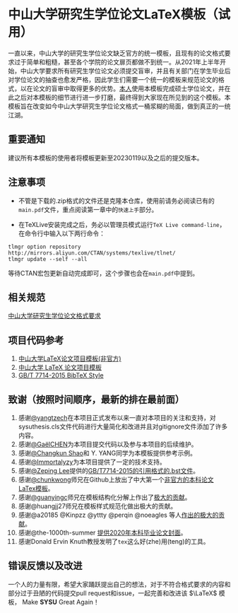 # 中山大学研究生学位论文LaTeX模板（试用）
一直以来，中山大学的研究生学位论文缺乏官方的统一模板，且现有的论文格式要求过于简单和粗糙，甚至各个学院的论文扉页都做不到统一。从2021年上半年开始，中山大学要求所有研究生学位论文必须提交盲审，并且有关部门在学生毕业后对学位论文的抽查也愈发严格，因此学生们需要一个统一的模板来规范论文的格式，以在论文的盲审中取得更多的优势。[本人](https://github.com/1FCENdoge)使用本模板完成硕士学位论文，并在此之后对本模板的细节进行进一步打磨，最终得到大家现在所见到的这个模板。本模板旨在改变如今中山大学研究生学位论文格式一桶浆糊的局面，做到真正的一统江湖。

## 重要通知
建议所有本模板的使用者将模板更新至20230119以及之后的提交版本。

## 注意事项
* 不管是下载的.zip格式的文件还是克隆本仓库，使用前请务必阅读已有的`main.pdf`文件，重点阅读第一章中的`快速上手`部分。

* 在TeXLive安装完成之后，务必以管理员模式运行`TeX Live command-line`，在命令行中输入以下两行命令：
```
tlmgr option repository http://mirrors.aliyun.com/CTAN/systems/texlive/tlnet/
tlmgr update --self --all
```
等待CTAN宏包更新自动完成即可，这个步骤也会在`main.pdf`中提到。

## 相关规范
[中山大学研究生学位论文格式要求](http://graduate.sysu.edu.cn/rules)

## 项目代码参考
1. [中山大学LaTeX论文项目模板(非官方)](https://gitlab.com/sysu-gitlab/latex-group/thesis/-/tree/dev)
1. [中山大学 LaTeX 论文项目模板](https://github.com/SYSU-SCC/sysu-thesis)
1. [GB/T 7714-2015 BibTeX Style](https://github.com/zepinglee/gbt7714-bibtex-style)

## 致谢（按照时间顺序，最新的排在最前面）
1. 感谢[@yangtzech](https://github.com/yangtzech)在本项目正式发布以来一直对本项目的关注和支持，对sysuthesis.cls文件代码进行大量简化和改进并且对gitignore文件添加了许多内容。
1. 感谢[@GaëlCHEN](https://github.com/GaelCHEN)为本项目提交代码以及参与本项目的后续维护。
1. 感谢[@Changkun Shao](https://github.com/ShaoChangk)和 Y. YANG同学为本模板提供参考示例。
1. 感谢[@Immortalyzy](https://github.com/Immortalyzy)为本项目提供了一定的技术支持。
1. 感谢[@Zeping Lee](https://github.com/zepinglee)提供的[GB/T7714-2015的引用格式的.bst文件](https://github.com/zepinglee/gbt7714-bibtex-style)。
1. 感谢[@chunkwong](https://github.com/chungkwong)师兄在Github上放出了中大第一个[非官方的本科论文LaTex模板](https://github.com/chungkwong/sysu_thesis)。
1. 感谢[@guanyingc](https://github.com/guanyingc)师兄在模板结构化分解上作出了[极大的贡献](https://github.com/guanyingc/SYSU-LaTex-Thesis)。
1. 感谢@huangjj27师兄在模板样式规范化做出极大的贡献。
1. 感谢@a20185 @Kinpzz @yttty @perqin @noeagles 等人[作出的极大的贡献](https://gitlab.com/sysu-gitlab/latex-group/thesis/merge_requests/32)。
1. 感谢@the-1000th-summer [提供2020年本科毕业论文封面](https://gitlab.com/sysu-gitlab/latex-group/thesis/-/merge_requests/39)。
1. 感谢Donald Ervin Knuth教授发明了`tex`这么好(zhe)用(teng)的工具。

## 错误反馈以及改进
一个人的力量有限，希望大家踊跃提出自己的想法，对于不符合格式要求的内容和部分过于丑陋的代码提交pull request和issue，一起完善和改进该 $\LaTeX$ 模板， Make **SYSU** Great Again！
